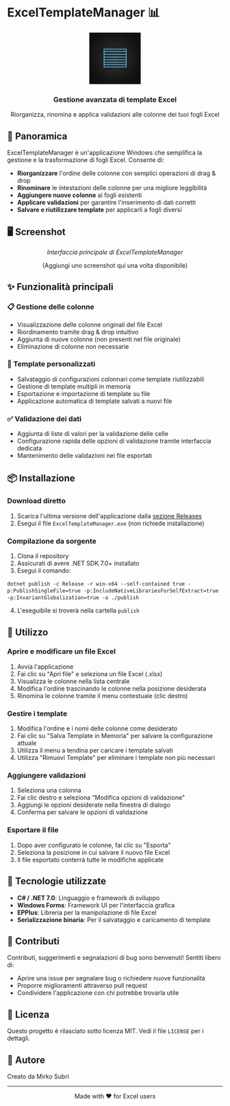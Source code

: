
# ExcelTemplateManager 📊

<div align="center">
  <img src="generated-icon.png" alt="ExcelTemplateManager Logo" width="120"/>
  <h3>Gestione avanzata di template Excel</h3>
  <p>Riorganizza, rinomina e applica validazioni alle colonne dei tuoi fogli Excel</p>
</div>

## 🌟 Panoramica

ExcelTemplateManager è un'applicazione Windows che semplifica la gestione e la trasformazione di fogli Excel. Consente di:

- **Riorganizzare** l'ordine delle colonne con semplici operazioni di drag & drop
- **Rinominare** le intestazioni delle colonne per una migliore leggibilità
- **Aggiungere nuove colonne** ai fogli esistenti
- **Applicare validazioni** per garantire l'inserimento di dati corretti
- **Salvare e riutilizzare template** per applicarli a fogli diversi

## 🖥️ Screenshot

<div align="center">
  <p><i>Interfaccia principale di ExcelTemplateManager</i></p>
  <p>(Aggiungi uno screenshot qui una volta disponibile)</p>
</div>

## ✨ Funzionalità principali

### 📋 Gestione delle colonne
- Visualizzazione delle colonne originali del file Excel
- Riordinamento tramite drag & drop intuitivo
- Aggiunta di nuove colonne (non presenti nel file originale)
- Eliminazione di colonne non necessarie

### 🔄 Template personalizzati
- Salvataggio di configurazioni colonnari come template riutilizzabili
- Gestione di template multipli in memoria
- Esportazione e importazione di template su file
- Applicazione automatica di template salvati a nuovi file

### ✅ Validazione dei dati
- Aggiunta di liste di valori per la validazione delle celle
- Configurazione rapida delle opzioni di validazione tramite interfaccia dedicata
- Mantenimento delle validazioni nei file esportati

## 📦 Installazione

### Download diretto
1. Scarica l'ultima versione dell'applicazione dalla [sezione Releases](https://github.com/username/ExcelTemplateManager/releases)
2. Esegui il file `ExcelTemplateManager.exe` (non richiede installazione)

### Compilazione da sorgente
1. Clona il repository
2. Assicurati di avere .NET SDK 7.0+ installato
3. Esegui il comando:
```
dotnet publish -c Release -r win-x64 --self-contained true -p:PublishSingleFile=true -p:IncludeNativeLibrariesForSelfExtract=true -p:InvariantGlobalization=true -o ./publish
```
4. L'eseguibile si troverà nella cartella `publish`

## 📖 Utilizzo

### Aprire e modificare un file Excel
1. Avvia l'applicazione
2. Fai clic su "Apri file" e seleziona un file Excel (.xlsx)
3. Visualizza le colonne nella lista centrale
4. Modifica l'ordine trascinando le colonne nella posizione desiderata
5. Rinomina le colonne tramite il menu contestuale (clic destro)

### Gestire i template
1. Modifica l'ordine e i nomi delle colonne come desiderato
2. Fai clic su "Salva Template in Memoria" per salvare la configurazione attuale
3. Utilizza il menu a tendina per caricare i template salvati
4. Utilizza "Rimuovi Template" per eliminare i template non più necessari

### Aggiungere validazioni
1. Seleziona una colonna
2. Fai clic destro e seleziona "Modifica opzioni di validazione"
3. Aggiungi le opzioni desiderate nella finestra di dialogo
4. Conferma per salvare le opzioni di validazione

### Esportare il file
1. Dopo aver configurato le colonne, fai clic su "Esporta"
2. Seleziona la posizione in cui salvare il nuovo file Excel
3. Il file esportato conterrà tutte le modifiche applicate

## 🔧 Tecnologie utilizzate

- **C# / .NET 7.0**: Linguaggio e framework di sviluppo
- **Windows Forms**: Framework UI per l'interfaccia grafica
- **EPPlus**: Libreria per la manipolazione di file Excel
- **Serializzazione binaria**: Per il salvataggio e caricamento di template

## 🤝 Contributi

Contributi, suggerimenti e segnalazioni di bug sono benvenuti! Sentiti libero di:

- Aprire una issue per segnalare bug o richiedere nuove funzionalità
- Proporre miglioramenti attraverso pull request
- Condividere l'applicazione con chi potrebbe trovarla utile

## 📄 Licenza

Questo progetto è rilasciato sotto licenza MIT. Vedi il file `LICENSE` per i dettagli.

## 👤 Autore

Creato da Mirko Subri

---

<div align="center">
  <p>Made with ❤️ for Excel users</p>
</div>

